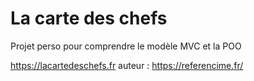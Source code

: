 # La carte des chefs

Projet perso pour comprendre le modèle MVC et la POO

https://lacartedeschefs.fr
auteur : https://referencime.fr/
